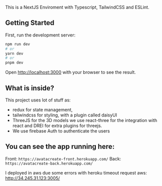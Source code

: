 This is a NextJS Enviroment with Typescript, TailwindCSS and ESLint.

## Getting Started

First, run the development server:

```bash
npm run dev
# or
yarn dev
# or
pnpm dev
```

Open [http://localhost:3000](http://localhost:3000) with your browser to see the result.

## What is inside?

This project uses lot of stuff as:

- redux for state management,
- tailwindcss for styling, with a plugin called daisyUI
- ThreeJS for the 3D models we use react-three for the integration with react and DREI for extra plugins for threejs.
- We use firebase Auth to authenticate the users

## You can see the app running here:

Front:
`https://avatacreate-front.herokuapp.com/`
Back:
`https://avatacreate-back.herokuapp.com/`

I deployed in aws due some errors with heroku timeout request
aws:
http://34.245.31.123:3005/
